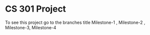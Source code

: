 # CS 301 Project  
To see this project go to the branches title Milestone-1 , Milestone-2 , Milestone-3, Milestone-4

